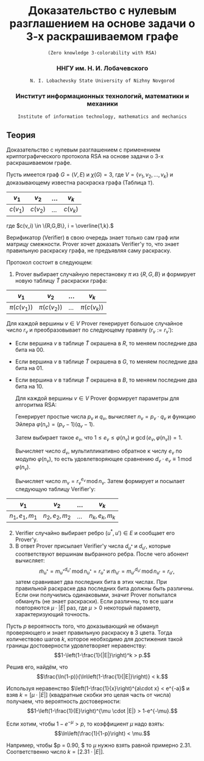 <center>

# Доказательство с нулевым разглашением на основе задачи о 3-х раскрашиваемом графе
    (Zero knowledge 3-colorability with RSA)

### ННГУ им. Н. И. Лобачевского
    N. I. Lobachevsky State University of Nizhny Novgorod
### Институт информационных технологий, математики и механики
    Institute of information technology, mathematics and mechanics
    
</center>

## Теория
Доказательство с нулевым разглашением с применением криптографического протокола RSA на основе задачи о 3-х раскрашиваемом графе. 

Пусть имеется граф $G=(V,E)$ и $\chi(G)=3,$ где $V = \{v_1,v_2,\dots,v_k\}$ и доказывающему известна раскраска графа (Таблица `T`). 


| $v_1$    | $v_2$    | $\dots$ | $v_k$    |
|----------|----------|---------|----------|
| $c(v_1)$ | $c(v_2)$ | $\dots$ | $c(v_k)$ |

где $c(v_i) \in \{R,G,B\}, i = \overline{1,k}.$

Верификатор (Verifier) в свою очередь знает только сам граф или матрицу смежности. Prover хочет доказать Verifier'y то, что знает правильную раскраску графа, не предъявляя саму раскраску.

Протокол состоит в следующем:
1. Prover выбирает случайную перестановку $\pi$ из $\{ R,G,B \}$ и формирует новую таблицу $\widetilde{T}$ раскраски графа:  

| $v_1$         | $v_2$         | $\dots$ | $v_k$         |
|---------------|---------------|---------|---------------|
| $\pi(c(v_1))$ | $\pi(c(v_2))$ | $\dots$ | $\pi(c(v_k))$ |
  
  Для каждой вершины $v \in V$ Prover генерирует большое случайное число $r_v$ и преобразовывает по следующему правилу ($r_v := r_v'$):

- Если вершина $v$ в таблице $\widetilde{T}$ окрашена в $R,$ то меняем последние два бита на $00.$
- Если вершина $v$ в таблице $\widetilde{T}$ окрашена в $G,$ то меняем последние два бита на $01.$
- Если вершина $v$ в таблице $\widetilde{T}$ окрашена в $B,$ то меняем последние два бита на $10.$

    Для каждой вершины $v \in V$ Prover формирует параметры для алгоритма RSA:
	
    Генерирует простые числа $p_v$ и $q_v,$ вычисляет $n_v = p_v \cdot q_v$ и функцию Эйлера $\varphi(n_v)=(p_v-1)(q_v-1).$ 

    Затем выбирает такое $e_v,$ что $1\le e_v \le \varphi(n_v)\text{ и }\gcd(e_v,\varphi(n_v))=1.$
    
    Вычисляет число $d_v,$ мультипликативно обратное к числу $e_v$ по модулю $\varphi(n_v),$ то есть удовлетворяющее сравнению $d_v \cdot e_v \equiv 1 \,\mathrm{mod}\,\varphi(n_v).$

    Вычисляет число $m_v=r_v^{e_v} \,\mathrm{mod}\,n_v.$ Затем формирует и посылает следующую таблицу Verifier'y:

| $v_1$         | $v_2$         | $\dots$ | $v_k$         |
|---------------|---------------|---------|---------------|
| $n_1,e_1,m_1$ | $n_2,e_2,m_2$ | $\dots$ | $n_k,e_k,m_k$ |

2. Verifier случайно выбирает ребро $(u^*,u')\in E$ и сообщает его Prover'y.
3. В ответ Prover присылает Verifier'y числа $d_{u^*}$ и $d_{u'},$ которые соответствуют вершинам выбранного ребра. После чего абонент вычисляет:
$$\widetilde{m}_{u^*}=m_{u^*}^{d_{u^*}} \,\mathrm{mod}\,n_{u^*} = r_{u^*} \text{ и } \widetilde{m}_{u'} = m_{u'}^{d_{u'}} \,\mathrm{mod}\,n_{u'} = r_{u'},$$
затем сравнивает два последних бита в этих числах. При правильной раскраске два последних бита должны быть различны. Если они получились одинаковыми, значит Prover попытался обмануть (не знает раскраски). Если различны, то все шаги повторяются $\mu\cdot|E|$ раз, где $\mu>0$ некоторый параметр, характеризующий точность.


Пусть $p$ вероятность того, что доказывающий не обманул проверяющего и знает правильную раскраску в 3 цвета. Тогда количествово шагов $k$, которое необходимо для достижения такой границы достоверности удовлетворяет неравенству: $$1-\left(1-\frac{1}{|E|}\right)^k > p.$$

Решив его, найдём, что $$\frac{\ln(1-p)}{\ln\left(1-\frac{1}{|E|}\right)} < k.$$

Используя неравенство $\left(1-\frac{1}{x}\right)^{a\cdot x} < e^{-a}$  и взяв $k=[\mu\cdot|E|]$ (квадратные скобки это целая часть от числа) получаем, что вероятность достоверности: $$1-\left(1-\frac{1}{E}\right)^{\mu \cdot |E|} > 1-e^{-\mu}.$$

Если хотим, чтобы $1-e^{-\mu} > p,$ то коэффициент $\mu$ надо взять: $$\ln\left(\frac{1}{1-p}\right) < \mu.$$

Например, чтобы $p = 0.90, $ то $\mu$ нужно взять равной примерно $2.31.$ Соответственно число $k = [2.31\cdot|E|].$
